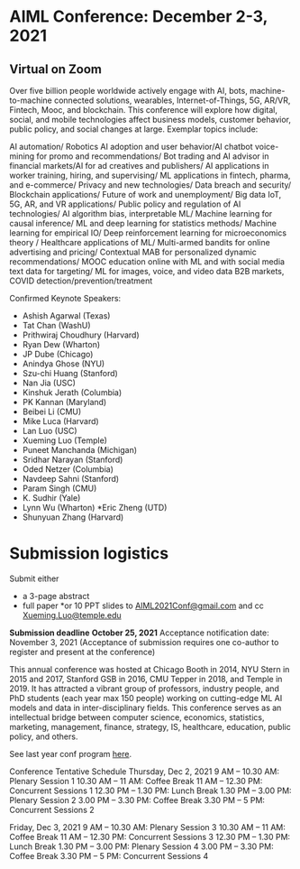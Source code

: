 # AIML Conference: December 2-3, 2021
## Virtual on Zoom

Over five billion people worldwide actively engage with AI, bots, machine-to-machine connected solutions, wearables, Internet-of-Things, 5G, AR/VR, Fintech, Mooc, and blockchain. This conference will explore how digital, social, and mobile technologies affect business models, customer behavior, public policy, and social changes at large. Exemplar topics include:

AI automation/ Robotics AI adoption and user behavior/AI chatbot voice-mining for promo and recommendations/ Bot trading and AI advisor in financial markets/AI for ad creatives and publishers/ AI applications in worker training, hiring, and supervising/ ML applications in fintech, pharma, and e-commerce/ Privacy and new technologies/ Data breach and security/ Blockchain applications/ Future of work and unemployment/ Big data IoT, 5G, AR, and VR applications/ Public policy and regulation of AI technologies/ AI algorithm bias, interpretable ML/ Machine learning for causal inference/ ML and deep learning for statistics methods/ Machine learning for empirical IO/ Deep reinforcement learning for microeconomics theory / Healthcare applications of ML/ Multi-armed bandits for online advertising and pricing/ Contextual MAB for personalized dynamic recommendations/ MOOC education online with ML and with social media text data for targeting/ ML for images, voice, and video data B2B markets, COVID detection/prevention/treatment

Confirmed Keynote Speakers:
* Ashish Agarwal (Texas)
* Tat Chan (WashU)
* Prithwiraj Choudhury (Harvard)
* Ryan Dew (Wharton)
* JP Dube (Chicago)
* Anindya Ghose (NYU)
* Szu-chi Huang (Stanford)
* Nan Jia (USC)
* Kinshuk Jerath (Columbia)
* PK Kannan (Maryland)
* Beibei Li (CMU)
* Mike Luca (Harvard)
* Lan Luo (USC)
* Xueming Luo (Temple)
* Puneet Manchanda (Michigan)
* Sridhar Narayan (Stanford)
* Oded Netzer (Columbia)
* Navdeep Sahni (Stanford)
* Param Singh (CMU)
* K. Sudhir (Yale)
* Lynn Wu (Wharton)
*Eric Zheng (UTD)
* Shunyuan Zhang (Harvard)

# Submission logistics

Submit either

* a 3-page abstract
* full paper
*or 10 PPT slides
to [AIML2021Conf@gmail.com](mailto:AIML2021Conf@gmail.com) and cc [Xueming.Luo@temple.edu](mailto:Xueming.Luo@temple.edu)

**Submission deadline**
**October 25, 2021**
Acceptance notification date: November 3, 2021
(Acceptance of submission requires one co-author to register and present at the conference)

This annual conference was hosted at Chicago Booth in 2014, NYU Stern in 2015 and 2017, Stanford GSB in 2016, CMU Tepper in 2018, and Temple in 2019. It has attracted a vibrant group of professors, industry people, and PhD students (each year max 150 people) working on cutting-edge ML AI models and data in inter-disciplinary fields. This conference serves as an intellectual bridge between computer science, economics, statistics, marketing, management, finance, strategy, IS, healthcare, education, public policy, and others.

See last year conf program [here](https://www.fox.temple.edu/institutes-centers/global-center-for-big-data-and-mobile-analytics/conferences/2020-conference-on-artificial-intelligence-machine-learning-and-business-analytics/).

Conference Tentative Schedule
Thursday, Dec 2, 2021
9 AM – 10.30 AM: Plenary Session 1
10.30 AM – 11 AM: Coffee Break
11 AM – 12.30 PM: Concurrent Sessions 1
12.30 PM – 1.30 PM: Lunch Break
1.30 PM – 3.00 PM: Plenary Session 2
3.00 PM – 3.30 PM: Coffee Break
3.30 PM – 5 PM: Concurrent Sessions 2

Friday, Dec 3, 2021
9 AM – 10.30 AM: Plenary Session 3
10.30 AM – 11 AM: Coffee Break
11 AM – 12.30 PM: Concurrent Sessions 3
12.30 PM – 1.30 PM: Lunch Break
1.30 PM – 3.00 PM: Plenary Session 4
3.00 PM – 3.30 PM: Coffee Break
3.30 PM – 5 PM: Concurrent Sessions 4
